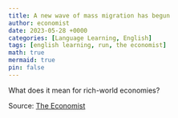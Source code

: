 ```yaml
---
title: A new wave of mass migration has begun
author: economist
date: 2023-05-28 +0000
categories: [Language Learning, English]
tags: [english learning, run, the economist]
math: true
mermaid: true
pin: false
---
```


What does it mean for rich-world economies?





Source: [The Economist](https://www.economist.com/finance-and-economics/2023/05/28/a-new-wave-of-mass-migration-has-begun)

